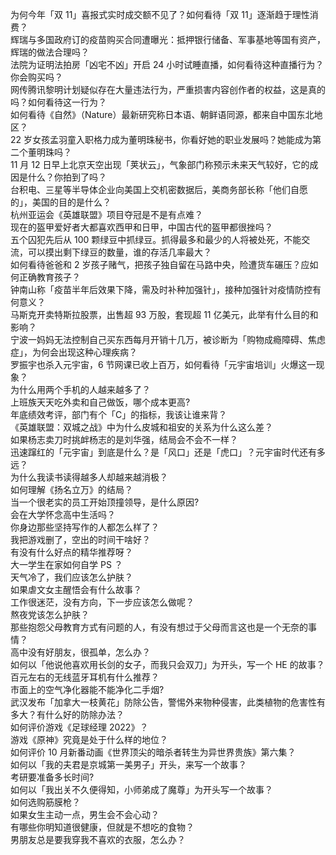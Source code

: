 为何今年「双 11」喜报式实时成交额不见了？如何看待「双 11」逐渐趋于理性消费？  
辉瑞与多国政府订的疫苗购买合同遭曝光：抵押银行储备、军事基地等国有资产，辉瑞的做法合理吗？  
法院为证明法拍房「凶宅不凶」开启 24 小时试睡直播，如何看待这种直播行为？你会购买吗？  
网传腾讯黎明计划疑似存在大量违法行为，严重损害内容创作者的权益，这是真的吗？如何看待这一行为？  
如何看待《自然》（Nature）最新研究称日本语、朝鲜语同源，都来自中国东北地区？  
22 岁女孩孟羽童入职格力成为董明珠秘书，你看好她的职业发展吗？她能成为第二个董明珠吗？  
11 月 12 日早上北京天空出现「荚状云」，气象部门称预示未来天气较好，它的成因是什么？你拍到了吗？  
台积电、三星等半导体企业向美国上交机密数据后，美商务部长称「他们自愿的」，美国的目的是什么？  
杭州亚运会《英雄联盟》项目夺冠是不是有点难？  
现在的盔甲爱好者大都喜欢西甲和日甲，中国古代的盔甲都很挫吗？  
五个囚犯先后从 100 颗绿豆中抓绿豆。抓得最多和最少的人将被处死，不能交流，可以摸出剩下绿豆的数量，谁的存活几率最大？  
如何看待爸爸和 2 岁孩子赌气，把孩子独自留在马路中央，险遭货车碾压？应如何正确教育孩子？  
钟南山称「疫苗半年后效果下降，需及时补种加强针」，接种加强针对疫情防控有何意义？  
马斯克开卖特斯拉股票，出售超 93 万股，套现超 11 亿美元，此举有什么目的和影响？  
宁波一妈妈无法控制自己买东西每月开销十几万，被诊断为「购物成瘾障碍、焦虑症」，为何会出现这种心理疾病？  
罗振宇也杀入元宇宙，6 节网课已收上百万，如何看待「元宇宙培训」火爆这一现象？  
为什么用两个手机的人越来越多了？  
上班族天天吃外卖和自己做饭，哪个成本更高?  
年底绩效考评，部门有个「C」的指标，我该让谁来背？  
《英雄联盟：双城之战》中为什么皮城和祖安的关系为什么这么差？  
如果杨志卖刀时挑衅杨志的是刘华强，结局会不会不一样？  
迅速蹿红的「元宇宙」到底是什么？是「风口」还是「虎口」？元宇宙时代还有多远？  
为什么我读书读得越多人却越来越消极？  
如何理解《扬名立万》的结局？  
当一个很老实的员工开始顶撞领导，是什么原因?  
会在大学怀念高中生活吗？  
你身边那些坚持写作的人都怎么样了？  
我把游戏删了，空出的时间干啥好？  
有没有什么好点的精华推荐呀？  
大一学生在家如何自学 PS ？  
天气冷了，我们应该怎么护肤？  
如果虐文女主醒悟会有什么故事？  
工作很迷茫，没有方向，下一步应该怎么做呢？  
熬夜党该怎么护肤？  
那些抱怨父母教育方式有问题的人，有没有想过于父母而言这也是一个无奈的事情？  
高中没有好朋友，很孤单，怎么办？  
如何以「他说他喜欢用长剑的女子，而我只会双刀」为开头，写一个 HE 的故事？  
百元左右的无线蓝牙耳机有什么推荐？  
市面上的空气净化器能不能净化二手烟?  
武汉发布「加拿大一枝黄花」防除公告，警惕外来物种侵害，此类植物的危害性有多大？有什么好的防除办法？  
如何评价游戏《足球经理 2022》？  
游戏《原神》究竟是处于什么样的地位？  
如何评价 10 月新番动画《世界顶尖的暗杀者转生为异世界贵族》第六集？  
如何以「我的夫君是京城第一美男子」开头，来写一个故事？  
考研要准备多长时间?  
如何以「我出关不久便得知，小师弟成了魔尊」为开头写一个故事？  
如何选购筋膜枪？  
如果女生主动一点，男生会不会心动？  
有哪些你明知道很健康，但就是不想吃的食物？  
男朋友总是要我穿我不喜欢的衣服，怎么办？  
